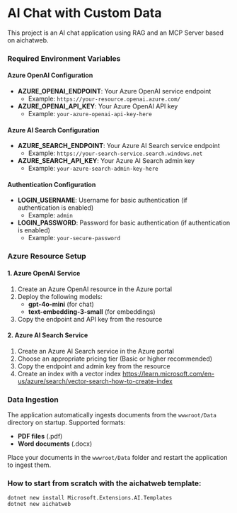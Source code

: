# AI Chat with Custom Data

This project is an AI chat application using RAG and an MCP Server based on aichatweb.

### Required Environment Variables

#### Azure OpenAI Configuration
- **AZURE_OPENAI_ENDPOINT**: Your Azure OpenAI service endpoint
  - Example: `https://your-resource.openai.azure.com/`
- **AZURE_OPENAI_API_KEY**: Your Azure OpenAI API key
  - Example: `your-azure-openai-api-key-here`

#### Azure AI Search Configuration
- **AZURE_SEARCH_ENDPOINT**: Your Azure AI Search service endpoint
  - Example: `https://your-search-service.search.windows.net`
- **AZURE_SEARCH_API_KEY**: Your Azure AI Search admin key
  - Example: `your-azure-search-admin-key-here`

#### Authentication Configuration
- **LOGIN_USERNAME**: Username for basic authentication (if authentication is enabled)
  - Example: `admin`
- **LOGIN_PASSWORD**: Password for basic authentication (if authentication is enabled)
  - Example: `your-secure-password`


### Azure Resource Setup

#### 1. Azure OpenAI Service
1. Create an Azure OpenAI resource in the Azure portal
2. Deploy the following models:
   - **gpt-4o-mini** (for chat)
   - **text-embedding-3-small** (for embeddings)
3. Copy the endpoint and API key from the resource

#### 2. Azure AI Search Service
1. Create an Azure AI Search service in the Azure portal
2. Choose an appropriate pricing tier (Basic or higher recommended)
3. Copy the endpoint and admin key from the resource
4. Create an index with a vector index https://learn.microsoft.com/en-us/azure/search/vector-search-how-to-create-index

### Data Ingestion

The application automatically ingests documents from the `wwwroot/Data` directory on startup. Supported formats:
- **PDF files** (.pdf)
- **Word documents** (.docx)

Place your documents in the `wwwroot/Data` folder and restart the application to ingest them.


### How to start from scratch with the aichatweb template:

```
dotnet new install Microsoft.Extensions.AI.Templates
dotnet new aichatweb
```
